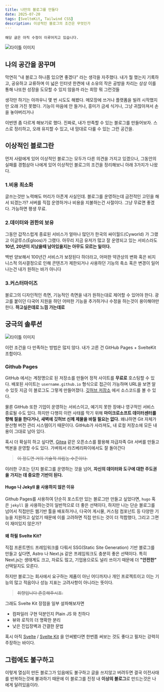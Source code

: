 ```yaml
---
title: 나만의 블로그를 만들다
date: 2025-07-20
tags: [SvelteKit, Tailwind CSS]
description: 이상적인 블로그의 조건은 무엇인가
---
```

```text
해당 글은 아직 수정이 이루어지고 있습니다.
```

![타이틀 이미지](/posts/my-ideal-dev-blog/title.png)
## 나의 공간을 꿈꾸며

막연히 "내 블로그 하나쯤 있으면 좋겠다" 라는 생각을 자주했다. 내가 뭘 했는지 기록하고, 공유하고 교류하며 이 넓은 인터넷 한켠에 내 소유의 작은 공방을 차리는 상상 이를 통해 나또한 성장을 도모할 수 있지 않을까 라는 희망 뭐 그런것들

생각만 하기는 아까우니 몇 번 시도도 해봤다. 메모장에 쓰거나 플랫폼을 빌려 시작했지만 오래 가진 못했다. 기능이 마음에 안 들거나, 흥미가 금세 식거나, 그냥 귀찮아져서 손을 놓아버리거나

이번엔 좀 다르게 해보기로 했다. 진짜로, 내가 만족할 수 있는 블로그를 만들어보자. 스스로 정리하고, 오래 유지할 수 있고, 내 맘대로 다룰 수 있는 그런 공간을.

## 이상적인 블로그란
먼저 사람에게 있어 이상적인 블로그는 모두가 다른 의견을 가지고 있겠으나, 그동안의 실패를 경험삼아 나에게 있어 이상적인 블로그의 조건을 정리해보니 아래 3가지가 나왔다.

### 1.비용 최소화
글쓰는것만 노력해도 머리가 아픈게 사실인데. 블로그를 운영하는데 금전적인 고민을 해서 되겠는가? 서버를 직접 운영하거나 비용을 지불하는건 사절이다. 그냥 무료면 좋겠다. 가능하면 평생 무료.

### 2.데이터와 권한의 보유
그동안 갑작스럽게 종료된 서비스가 얼마나 많던가 한국의 싸이월드(Cyworld) 가 그랬고 이글루스(Egloos)가 그랬다. 아무리 지금 유저가 많고 잘 운영되고 있는 서비스라도 **10년, 20년이 지났을때 남아있을지는 아무도 모르는 일이다.**

백번 양보해서 100년간 서비스가 보장된다 하더라고, 어떠한 약관상의 변화 혹은 비지니스적 의사결정으로 인해 콘텐츠가 제한되거나 사용하던 기능의 축소 혹은 변경이 일어나는건 내가 원하는 바가 아니다

### 3.커스터마이즈
블로그의 디자인적인 측면, 기능적인 측면을 내가 원하는대로 제어할 수 있어야 한다. 광고를 붙이던 다국어 지원을 하던 어떠한 기능을 추가하거나 수정을 하는것이 용이해야만 한다. **하고싶은데로 느낌 가는데로**

## 궁극의 솔루션
![타이틀 이미지](/posts/my-ideal-dev-blog/silver-bullet.png)

이런 조건을 다 만족하는 방법은 많지 않다. 내가 고른 건 GitHub Pages + SvelteKit 조합이다.

### Github Pages
GitHub 에서는 계정명으로 된 저장소를 만들어 정적 사이트를 **무료로** 호스팅할 수 있다. 배포된 사이트는 `username.github.io` 형식으로 접근이 가능하며 URL을 보면 알수 있듯 지금 이 블로그도 그렇게 만들어졌다. [깃허브 저장소](https://github.com/ironpark/ironpark.github.io/) 에서 소스코드를 볼 수 있다.

물론 GitHub 또한 기업이 운영하는 서비스이고, 예기치 못한 장애나 영구적인 서비스 종료될 수도 있다. 하지만 다행히 이런 사태를 막기 위해 **마이크로소프트 데이터센터를 향해 절을 한다거나, 새벽에 깃허브 신께 제물을 바칠 필요는 없다.** 왜냐하면 Git 자체가 분산형 버전 관리 시스템이기 때문이다. GitHub가 사라져도, 내 로컬 저장소에 모든 내용이 그대로 남아 있다.

혹시 더 확실히 하고 싶다면, [Gitea](https://github.com/go-gitea/gitea) 같은 오픈소스를 활용해 자급자족 Git 서버를 만들고 백본을 운영할 수도 있다. 가벼워서 라즈베리파이에서도 잘 돌아간다

> ~~이 정도면 거의 기술적 자립농 수준이다.~~

이러한 구조는 단지 블로그를 운영하는 것을 넘어, **자신의 데이터와 도구에 대한 주도권을 가지는 데 중요한 기반이 된다.**

#### Hugo 나 Jekyll 을 사용하지 않은 이유

Github Pages를 사용하여 단순히 포스트만 있는 블로그만 만들고 싶었다면, `hugo` 혹은 `jekyll` 을 사용하는것이 일반적으로 더 좋은 선택이다, 하지만 나는 단순 블로그를 넘어서 직접만든 웹기반 툴을 배포하거나, 다국어 게시물, 커스텀 컴포넌트 등 다양한 기능을 지원하고 싶었기 때문에 이를 고려하면 직접 만드는 것이 더 적합했다, 그리고 그편이 재미있지 않은가?

#### 왜 하필 Svelte Kit?

직접 프론트엔드 프레임워크를 다뤄서 SSG(Static Site Generation) 기반 블로그를 만들고 싶다면, Astro 나 Next.js 같은 프레임워크도 충분히 좋은 선택이다. 특히  Next.js는 생태계도 크고, 자료도 많고, 기업용으로도 널리 쓰이기 때문에 더 **"안전한"** 선택일지도 모른다.

하지만 블로그는 회사에서 요구하는 제품이 아닌 어디까지나 개인 프로젝트이고 이는 기능의 많고 적음이나 성능 지표는 고려사항이 아니라는 뜻이다.
> ~~취향입니다 존중해주시죠.~~

그래도 Svelte Kit 장점을 일부 설파해보자면
- 컴파일러 구현 덕분인지 Plain JS 와 친하다
- 뷰와 로직의 더 명확한 분리
- 낮은 진입장벽과 간결한 문법

혹시 아직 [Svelte](https://svelte.dev/) / [Svelte Kit](https://svelte.dev/docs/kit/introduction) 을 안써봤다면 한번쯤 써보는 것도 좋다고 필자는 강력히 주장하는 바이다.

## 그럼에도 불구하고

이렇게 열심히 만든 블로그가 있음에도 불구하고 글을 쓰지않고 버려두면 결국 이전사태를 반복하는것에 불과하기 때문에 이 블로그를 진정 내 **이상의 블로그**로 만드는것은 나에게 달려있음이라.

